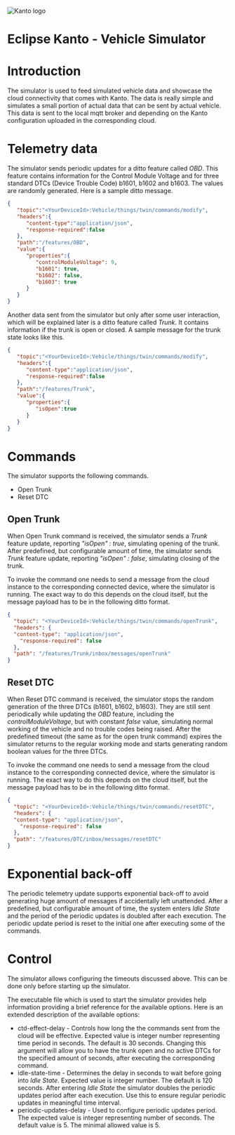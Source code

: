 ![Kanto logo](https://github.com/eclipse-kanto/kanto/raw/main/logo/kanto.svg)

# Eclipse Kanto - Vehicle Simulator

# Introduction

The simulator is used to feed simulated vehicle data and showcase the cloud connectivity that comes with Kanto. The data is really simple and simulates a small portion of actual data that can be sent by actual vehicle. This data is sent to the local mqtt broker and depending on the Kanto configuration uploaded in the corresponding cloud.
# Telemetry data

The simulator sends periodic updates for a ditto feature called *OBD*. This feature contains information for the Control Module Voltage and for three standard DTCs (Device Trouble Code) b1601, b1602 and b1603. The values are randomly generated. Here is a sample ditto message.

```json
{
   "topic":"<YourDeviceId>:Vehicle/things/twin/commands/modify",
   "headers":{
      "content-type":"application/json",
      "response-required":false
   },
   "path":"/features/OBD",
   "value":{
      "properties":{
         "controlModuleVoltage": 9,
         "b1601": true,
         "b1602": false,
         "b1603": true
      }
   }
}
```

Another data sent from the simulator but only after some user interaction, which will be explained later is a ditto feature called *Trunk*. It contains information if the trunk is open or closed. A sample message for the trunk state looks like this.

```json
{
   "topic":"<YourDeviceId>:Vehicle/things/twin/commands/modify",
   "headers":{
      "content-type":"application/json",
      "response-required":false
   },
   "path":"/features/Trunk",
   "value":{
      "properties":{
         "isOpen":true
      }
   }
}
```

# Commands

The simulator supports the following commands.

- Open Trunk
- Reset DTC

## Open Trunk

When Open Trunk command is received, the simulator sends a *Trunk* feature update, reporting *"isOpen" : true*, simulating opening of the trunk. After predefined, but configurable amount of time, the simulator sends *Trunk* feature update, reporting *"isOpen" : false*, simulating closing of the trunk.

To invoke the command one needs to send a message from the cloud instance to the corresponding connected device, where the simulator is running. The exact way to do this depends on the cloud itself, but the message payload has to be in the following ditto format.

```json
{
  "topic": "<YourDeviceId>:Vehicle/things/twin/commands/openTrunk",
  "headers": {
  "content-type": "application/json",
    "response-required": false
  },
  "path": "/features/Trunk/inbox/messages/openTrunk"
}
```

## Reset DTC

When Reset DTC command is received, the simulator stops the random generation of the three DTCs (b1601, b1602, b1603). They are still sent periodically while updating the *OBD* feature, including the *controlModuleVoltage*, but with constant *false* value, simulating normal working of the vehicle and no trouble codes being raised. After the predefined timeout (the same as for the open trunk command) expires the simulator returns to the regular working mode and starts generating random boolean values for the three DTCs.

To invoke the command one needs to send a message from the cloud instance to the corresponding connected device, where the simulator is running. The exact way to do this depends on the cloud itself, but the message payload has to be in the following ditto format.

```json
{
  "topic": "<YourDeviceId>:Vehicle/things/twin/commands/resetDTC",
  "headers": {
  "content-type": "application/json",
    "response-required": false
  },
  "path": "/features/DTC/inbox/messages/resetDTC"
}
```

# Exponential back-off

The periodic telemetry update supports exponential back-off to avoid generating huge amount of messages if accidentally left unattended. After a predefined, but configurable amount of time, the system enters *Idle State* and the period of the periodic updates is doubled after each execution. The periodic update period is reset to the initial one after executing some of the commands.

# Control

The simulator allows configuring the timeouts discussed above. This can be done only before starting up the simulator.

The executable file which is used to start the simulator provides help information providing a brief reference for the available options. Here is an extended description of the available options:

- ctd-effect-delay - Controls how long the the commands sent from the cloud will be effective. Expected value is integer number representing time period in seconds. The default is 30 seconds. Changing this argument will allow you to have the trunk open and no active DTCs for the specified amount of seconds, after executing the corresponding command.
- idle-state-time  - Determines the delay in seconds to wait before going into *Idle State*. Expected value is integer number. The default is 120 seconds. After entering *Idle State* the simulator doubles the periodic updates period after each execution. Use this to ensure regular periodic updates in meaningful time interval.
- periodic-updates-delay - Used to configure periodic updates period. The expected value is integer representing number of seconds. The default value is 5. The minimal allowed value is 5.







